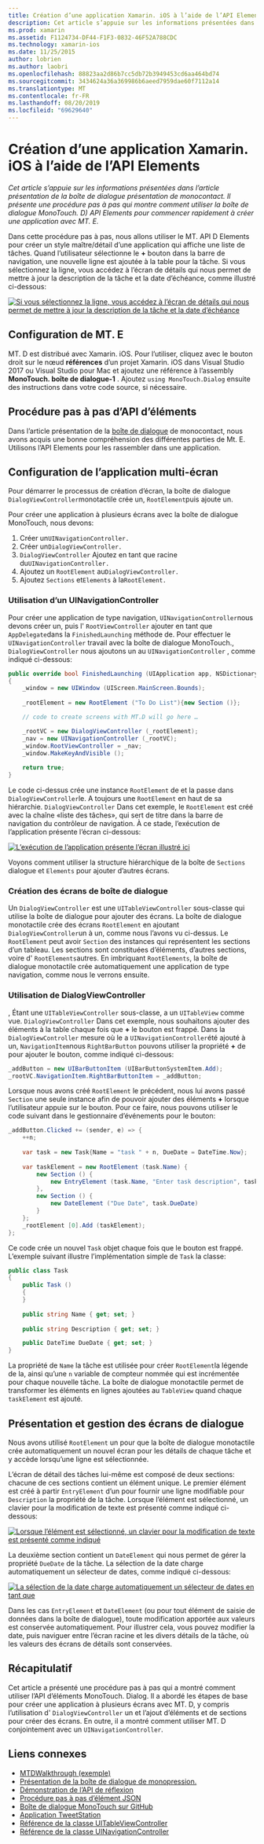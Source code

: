 ```yaml
---
title: Création d’une application Xamarin. iOS à l’aide de l’API Elements
description: Cet article s’appuie sur les informations présentées dans l’article présentation de la boîte de dialogue présentation de monocontact. Il présente une procédure pas à pas qui montre comment utiliser la boîte de dialogue MonoTouch. D) API Elements pour commencer rapidement à créer une application avec MT. E.
ms.prod: xamarin
ms.assetid: F1124734-DF44-F1F3-0832-46F52A788CDC
ms.technology: xamarin-ios
ms.date: 11/25/2015
author: lobrien
ms.author: laobri
ms.openlocfilehash: 88823aa2d86b7cc5db72b3949453cd6aa464bd74
ms.sourcegitcommit: 3434624a36a369986b6aeed7959dae60f7112a14
ms.translationtype: MT
ms.contentlocale: fr-FR
ms.lasthandoff: 08/20/2019
ms.locfileid: "69629640"
---
```

# <a name="creating-a-xamarinios-application-using-the-elements-api"></a>Création d’une application Xamarin. iOS à l’aide de l’API Elements

_Cet article s’appuie sur les informations présentées dans l’article présentation de la boîte de dialogue présentation de monocontact. Il présente une procédure pas à pas qui montre comment utiliser la boîte de dialogue MonoTouch. D) API Elements pour commencer rapidement à créer une application avec MT. E._

Dans cette procédure pas à pas, nous allons utiliser le MT. API D Elements pour créer un style maître/détail d’une application qui affiche une liste de tâches. Quand l’utilisateur sélectionne le **+** bouton dans la barre de navigation, une nouvelle ligne est ajoutée à la table pour la tâche. Si vous sélectionnez la ligne, vous accédez à l’écran de détails qui nous permet de mettre à jour la description de la tâche et la date d’échéance, comme illustré ci-dessous:

[![](elements-api-walkthrough-images/01-task-list-app.png "Si vous sélectionnez la ligne, vous accédez à l’écran de détails qui nous permet de mettre à jour la description de la tâche et la date d’échéance")](elements-api-walkthrough-images/01-task-list-app.png#lightbox)

## <a name="setting-up-mtd"></a>Configuration de MT. E

MT. D est distribué avec Xamarin. iOS. Pour l’utiliser, cliquez avec le bouton droit sur le nœud **références** d’un projet Xamarin. iOS dans Visual Studio 2017 ou Visual Studio pour Mac et ajoutez une référence à l’assembly **MonoTouch. boîte de dialogue-1** . Ajoutez `using MonoTouch.Dialog` ensuite des instructions dans votre code source, si nécessaire.

## <a name="elements-api-walkthrough"></a>Procédure pas à pas d’API d’éléments

Dans l’article présentation de la [boîte de dialogue](~/ios/user-interface/monotouch.dialog/index.md) de monocontact, nous avons acquis une bonne compréhension des différentes parties de Mt. E. Utilisons l’API Elements pour les rassembler dans une application.

## <a name="setting-up-the-multi-screen-application"></a>Configuration de l’application multi-écran

Pour démarrer le processus de création d’écran, la boîte de dialogue `DialogViewController`monotactile crée un, `RootElement`puis ajoute un.

Pour créer une application à plusieurs écrans avec la boîte de dialogue MonoTouch, nous devons:

1. Créer un`UINavigationController.`
1. Créer un`DialogViewController.`
1. `DialogViewController` Ajoutez en tant que racine du`UINavigationController.` 
1. Ajoutez un `RootElement` au`DialogViewController.`
1. Ajoutez `Sections` et`Elements` à la`RootElement.` 

### <a name="using-a-uinavigationcontroller"></a>Utilisation d’un UINavigationController

Pour créer une application de type navigation, `UINavigationController`nous devons créer un, puis l' `RootViewController` ajouter en tant que `AppDelegate`dans la `FinishedLaunching` méthode de. Pour effectuer le `UINavigationController` travail avec la boîte de dialogue MonoTouch., `DialogViewController` nous ajoutons un au `UINavigationController` , comme indiqué ci-dessous:

```csharp
public override bool FinishedLaunching (UIApplication app, NSDictionary options)
{
    _window = new UIWindow (UIScreen.MainScreen.Bounds);
            
    _rootElement = new RootElement ("To Do List"){new Section ()};

    // code to create screens with MT.D will go here …

    _rootVC = new DialogViewController (_rootElement);
    _nav = new UINavigationController (_rootVC);
    _window.RootViewController = _nav;
    _window.MakeKeyAndVisible ();
            
    return true;
}
```

Le code ci-dessus crée une instance `RootElement` de et la passe dans `DialogViewController`le. A toujours une `RootElement` en haut de sa hiérarchie. `DialogViewController` Dans cet exemple, le `RootElement` est créé avec la chaîne «liste des tâches», qui sert de titre dans la barre de navigation du contrôleur de navigation. À ce stade, l’exécution de l’application présente l’écran ci-dessous:

 [![](elements-api-walkthrough-images/02-to-do-list-screen-.png "L’exécution de l’application présente l’écran illustré ici")](elements-api-walkthrough-images/02-to-do-list-screen-.png#lightbox)

Voyons comment utiliser la structure hiérarchique de la boîte de `Sections` dialogue et `Elements` pour ajouter d’autres écrans.

### <a name="creating-the-dialog-screens"></a>Création des écrans de boîte de dialogue

Un `DialogViewController` est une `UITableViewController` sous-classe qui utilise la boîte de dialogue pour ajouter des écrans. La boîte de dialogue monotactile crée des écrans `RootElement` en ajoutant `DialogViewController`un à un, comme nous l’avons vu ci-dessus. Le `RootElement` peut avoir `Section` des instances qui représentent les sections d’un tableau.
Les sections sont constituées d’éléments, d’autres sections, voire d' `RootElements`autres. En imbriquant `RootElements`, la boîte de dialogue monotactile crée automatiquement une application de type navigation, comme nous le verrons ensuite.

### <a name="using-dialogviewcontroller"></a>Utilisation de DialogViewController

, Étant une `UITableViewController` sous-classe, a un `UITableView` comme vue. `DialogViewController` Dans cet exemple, nous souhaitons ajouter des éléments à la table chaque fois que **+** le bouton est frappé. Dans la `DialogViewController` mesure où le a `UINavigationController`été ajouté à un, `NavigationItem`nous `RightBarButton` pouvons utiliser la propriété **+** de pour ajouter le bouton, comme indiqué ci-dessous:

```csharp
_addButton = new UIBarButtonItem (UIBarButtonSystemItem.Add);
_rootVC.NavigationItem.RightBarButtonItem = _addButton;
```

Lorsque nous avons créé `RootElement` le précédent, nous lui avons passé `Section` une seule instance afin de pouvoir ajouter des éléments **+** lorsque l’utilisateur appuie sur le bouton. Pour ce faire, nous pouvons utiliser le code suivant dans le gestionnaire d’événements pour le bouton:

```csharp
_addButton.Clicked += (sender, e) => {                
    ++n;
                
    var task = new Task{Name = "task " + n, DueDate = DateTime.Now};
                
    var taskElement = new RootElement (task.Name) {
        new Section () {
            new EntryElement (task.Name, "Enter task description", task.Description)
        },
        new Section () {
            new DateElement ("Due Date", task.DueDate)
        }
    };
    _rootElement [0].Add (taskElement);
};
```

Ce code crée un nouvel `Task` objet chaque fois que le bouton est frappé. L’exemple suivant illustre l’implémentation simple de `Task` la classe:

```csharp
public class Task
{   
    public Task ()
    {
    }
      
    public string Name { get; set; }
        
    public string Description { get; set; }

    public DateTime DueDate { get; set; }
}
```

La propriété de `Name` la tâche est utilisée pour créer `RootElement`la légende de la, ainsi qu’une `n` variable de compteur nommée qui est incrémentée pour chaque nouvelle tâche. La boîte de dialogue monotactile permet de transformer les éléments en lignes ajoutées au `TableView` quand chaque `taskElement` est ajouté.

## <a name="presenting-and-managing-dialog-screens"></a>Présentation et gestion des écrans de dialogue

Nous avons utilisé `RootElement` un pour que la boîte de dialogue monotactile crée automatiquement un nouvel écran pour les détails de chaque tâche et y accède lorsqu’une ligne est sélectionnée.

L’écran de détail des tâches lui-même est composé de deux sections: chacune de ces sections contient un élément unique. Le premier élément est créé à partir `EntryElement` d’un pour fournir une ligne modifiable pour `Description` la propriété de la tâche. Lorsque l’élément est sélectionné, un clavier pour la modification de texte est présenté comme indiqué ci-dessous:

 [![](elements-api-walkthrough-images/03-create-task.png "Lorsque l’élément est sélectionné, un clavier pour la modification de texte est présenté comme indiqué")](elements-api-walkthrough-images/03-create-task.png#lightbox)

La deuxième section contient un `DateElement` qui nous permet de gérer la propriété `DueDate` de la tâche. La sélection de la date charge automatiquement un sélecteur de dates, comme indiqué ci-dessous:

 [![](elements-api-walkthrough-images/04-date-picker.png "La sélection de la date charge automatiquement un sélecteur de dates en tant que")](elements-api-walkthrough-images/04-date-picker.png#lightbox)

Dans les cas `EntryElement` et `DateElement` (ou pour tout élément de saisie de données dans la boîte de dialogue), toute modification apportée aux valeurs est conservée automatiquement. Pour illustrer cela, vous pouvez modifier la date, puis naviguer entre l’écran racine et les divers détails de la tâche, où les valeurs des écrans de détails sont conservées.

## <a name="summary"></a>Récapitulatif

Cet article a présenté une procédure pas à pas qui a montré comment utiliser l’API d’éléments MonoTouch. Dialog. Il a abordé les étapes de base pour créer une application à plusieurs écrans avec MT. D, y compris l’utilisation d' `DialogViewController` un et l’ajout d’éléments et de sections pour créer des écrans. En outre, il a montré comment utiliser MT. D conjointement avec un `UINavigationController`.

## <a name="related-links"></a>Liens connexes

- [MTDWalkthrough (exemple)](https://docs.microsoft.com/samples/xamarin/ios-samples/mtdwalkthrough)
- [Présentation de la boîte de dialogue de monopression.](~/ios/user-interface/monotouch.dialog/index.md)
- [Démonstration de l’API de réflexion](~/ios/user-interface/monotouch.dialog/reflection-api-walkthrough.md)
- [Procédure pas à pas d’élément JSON](~/ios/user-interface/monotouch.dialog/json-element-walkthrough.md)
- [Boîte de dialogue MonoTouch sur GitHub](https://github.com/migueldeicaza/MonoTouch.Dialog)
- [Application TweetStation](https://github.com/migueldeicaza/TweetStation)
- [Référence de la classe UITableViewController](https://developer.apple.com/library/ios/#DOCUMENTATION/UIKit/Reference/UITableViewController_Class/Reference/Reference.html)
- [Référence de la classe UINavigationController](https://developer.apple.com/library/ios/#documentation/UIKit/Reference/UINavigationController_Class/Reference/Reference.html)
